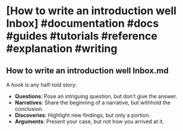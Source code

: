 # [How to write an introduction well Inbox] #documentation #docs #guides #tutorials #reference #explanation #writing

## How to write an introduction well Inbox.md

A _hook_ is any half-told story:

- **Questions**: Pose an intriguing question, but don’t give the answer.
- **Narratives**: Share the beginning of a narrative, but withhold the conclusion.
- **Discoveries**: Highlight new findings, but only a portion.
- **Arguments**: Present your case, but not how you arrived at it.


